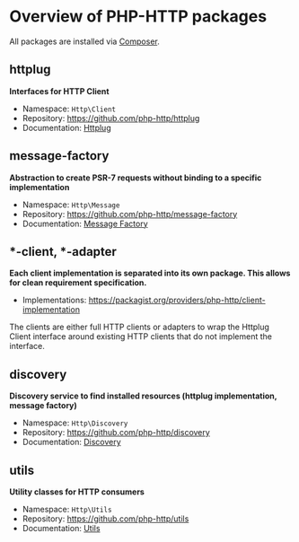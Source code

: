 # Overview of PHP-HTTP packages

All packages are installed via [Composer](http://getcomposer.org/).


## httplug

**Interfaces for HTTP Client**

- Namespace: `Http\Client`
- Repository: https://github.com/php-http/httplug
- Documentation: [Httplug](httplug.md)


## message-factory

**Abstraction to create PSR-7 requests without binding to a specific implementation**
 
- Namespace: `Http\Message`
- Repository: https://github.com/php-http/message-factory
- Documentation: [Message Factory](message-factory.md) 


## *-client, *-adapter

**Each client implementation is separated into its own package. This allows for clean requirement specification.**

- Implementations: https://packagist.org/providers/php-http/client-implementation

The clients are either full HTTP clients or adapters to wrap the Httplug Client interface around existing HTTP clients that do not implement the interface.


## discovery

**Discovery service to find installed resources (httplug implementation, message factory)**

- Namespace: `Http\Discovery`
- Repository: https://github.com/php-http/discovery
- Documentation: [Discovery](discovery.md)


## utils

**Utility classes for HTTP consumers**

- Namespace: `Http\Utils`
- Repository: https://github.com/php-http/utils
- Documentation: [Utils](utils.md)
